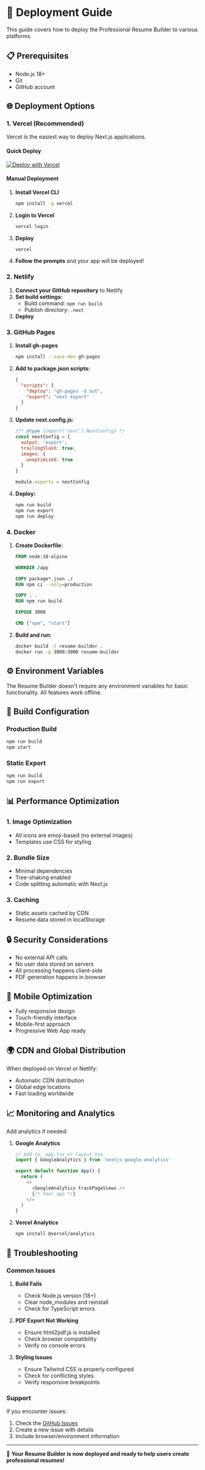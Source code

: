 # 🚀 Deployment Guide

This guide covers how to deploy the Professional Resume Builder to various platforms.

## 📋 Prerequisites

- Node.js 18+
- Git
- GitHub account

## 🌐 Deployment Options

### 1. Vercel (Recommended)

Vercel is the easiest way to deploy Next.js applications.

#### Quick Deploy
[![Deploy with Vercel](https://vercel.com/button)](https://vercel.com/new/clone?repository-url=https://github.com/yashgaur05/Resume-Builder)

#### Manual Deployment
1. **Install Vercel CLI**
   ```bash
   npm install -g vercel
   ```

2. **Login to Vercel**
   ```bash
   vercel login
   ```

3. **Deploy**
   ```bash
   vercel
   ```

4. **Follow the prompts** and your app will be deployed!

### 2. Netlify

1. **Connect your GitHub repository** to Netlify
2. **Set build settings:**
   - Build command: `npm run build`
   - Publish directory: `.next`
3. **Deploy**

### 3. GitHub Pages

1. **Install gh-pages**
   ```bash
   npm install --save-dev gh-pages
   ```

2. **Add to package.json scripts:**
   ```json
   {
     "scripts": {
       "deploy": "gh-pages -d out",
       "export": "next export"
     }
   }
   ```

3. **Update next.config.js:**
   ```javascript
   /** @type {import('next').NextConfig} */
   const nextConfig = {
     output: 'export',
     trailingSlash: true,
     images: {
       unoptimized: true
     }
   }
   
   module.exports = nextConfig
   ```

4. **Deploy:**
   ```bash
   npm run build
   npm run export
   npm run deploy
   ```

### 4. Docker

1. **Create Dockerfile:**
   ```dockerfile
   FROM node:18-alpine
   
   WORKDIR /app
   
   COPY package*.json ./
   RUN npm ci --only=production
   
   COPY . .
   RUN npm run build
   
   EXPOSE 3000
   
   CMD ["npm", "start"]
   ```

2. **Build and run:**
   ```bash
   docker build -t resume-builder .
   docker run -p 3000:3000 resume-builder
   ```

## ⚙️ Environment Variables

The Resume Builder doesn't require any environment variables for basic functionality. All features work offline.

## 🔧 Build Configuration

### Production Build
```bash
npm run build
npm start
```

### Static Export
```bash
npm run build
npm run export
```

## 📊 Performance Optimization

### 1. Image Optimization
- All icons are emoji-based (no external images)
- Templates use CSS for styling

### 2. Bundle Size
- Minimal dependencies
- Tree-shaking enabled
- Code splitting automatic with Next.js

### 3. Caching
- Static assets cached by CDN
- Resume data stored in localStorage

## 🔒 Security Considerations

- No external API calls
- No user data stored on servers
- All processing happens client-side
- PDF generation happens in browser

## 📱 Mobile Optimization

- Fully responsive design
- Touch-friendly interface
- Mobile-first approach
- Progressive Web App ready

## 🌍 CDN and Global Distribution

When deployed on Vercel or Netlify:
- Automatic CDN distribution
- Global edge locations
- Fast loading worldwide

## 📈 Monitoring and Analytics

Add analytics if needed:

1. **Google Analytics**
   ```javascript
   // Add to _app.tsx or layout.tsx
   import { GoogleAnalytics } from 'nextjs-google-analytics'
   
   export default function App() {
     return (
       <>
         <GoogleAnalytics trackPageViews />
         {/* Your app */}
       </>
     )
   }
   ```

2. **Vercel Analytics**
   ```bash
   npm install @vercel/analytics
   ```

## 🐛 Troubleshooting

### Common Issues

1. **Build Fails**
   - Check Node.js version (18+)
   - Clear node_modules and reinstall
   - Check for TypeScript errors

2. **PDF Export Not Working**
   - Ensure html2pdf.js is installed
   - Check browser compatibility
   - Verify no console errors

3. **Styling Issues**
   - Ensure Tailwind CSS is properly configured
   - Check for conflicting styles
   - Verify responsive breakpoints

### Support

If you encounter issues:
1. Check the [GitHub Issues](https://github.com/yashgaur05/Resume-Builder/issues)
2. Create a new issue with details
3. Include browser/environment information

---

🎉 **Your Resume Builder is now deployed and ready to help users create professional resumes!**
